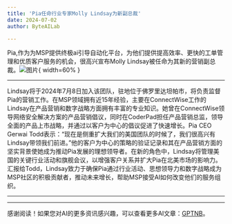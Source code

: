 ```yaml
---
title: 'Pia任命行业专家Molly Lindsay为新副总裁'
date: 2024-07-02
author: ByteAILab

---
```


Pia,作为为MSP提供终极ai引导自动化平台，为他们提供提高效率、更快的工单管理和优质客户服务的机会，很高兴宣布Molly Lindsay被任命为其新的营销副总裁。![图片](https://ai-techpark.com/wp-content/uploads/2024/07/Pia-960x540.jpg){ width=60% }

---
Lindsay将于2024年7月8日加入该团队，驻地位于佛罗里达坦帕市，将负责监督Pia的营销工作。在MSP领域拥有近15年经验，主要在ConnectWise工作的Lindsay在产品营销和数字战略方面拥有丰富的专业知识。她曾在ConnectWise领导网络安全解决方案的产品营销倡议，同时在CoderPad担任产品营销总监，领导全面的产品上市战略，并通过以客户为中心的倡议促进了快速增长。Pia CEO Gerwai Todd表示：“现在是侧重扩大我们的美国团队的时候了，我们很高兴有Lindsay带领我们前进。”他的客户为中心的策略的验证记录和其在产品营销方面的坚实背景使她成为推动Pia发展的理想领导者。在新的角色中，Lindsay将管理美国的关键行业活动和旗舰会议，以增强客户关系并扩大Pia在北美市场的影响力。汇报给Todd，Lindsay致力于确保Pia通过行业活动、思想领导力和数字战略成为MSP社区的积极贡献者，推动未来增长，帮助MSP接受AI如何改变他们的服务组织。

---
---
感谢阅读！如果您对AI的更多资讯感兴趣，可以查看更多AI文章：[GPTNB](https://gptnb.com)。